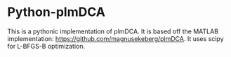 # Python-plmDCA

This is a pythonic implementation of plmDCA.  It is based off the MATLAB implementation: https://github.com/magnusekeberg/plmDCA.  It uses scipy for L-BFGS-B optimization.
